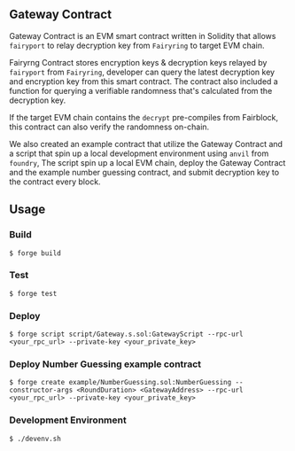 ## Gateway Contract

Gateway Contract is an EVM smart contract written in Solidity that allows `fairyport` to relay decryption key from `Fairyring` to target EVM chain.

Fairyrng Contract stores encryption keys & decryption keys relayed by `fairyport` from `Fairyring`, developer can query the latest decryption key and encryption key from this smart contract. The contract also included a function for querying a verifiable randomness that's calculated from the decryption key.

If the target EVM chain contains the `decrypt` pre-compiles from Fairblock, this contract can also verify the randomness on-chain.

We also created an example contract that utilize the Gateway Contract and a script that spin up a local development environment using `anvil` from `foundry`, The script spin up a local EVM chain, deploy the Gateway Contract and the example number guessing contract, and submit decryption key to the contract every block.

## Usage

### Build

```shell
$ forge build
```

### Test

```shell
$ forge test
```

### Deploy

```shell
$ forge script script/Gateway.s.sol:GatewayScript --rpc-url <your_rpc_url> --private-key <your_private_key>
```

### Deploy Number Guessing example contract

```shell
$ forge create example/NumberGuessing.sol:NumberGuessing --constructor-args <RoundDuration> <GatewayAddress> --rpc-url <your_rpc_url> --private-key <your_private_key>
```

### Development Environment

```shell
$ ./devenv.sh
```

